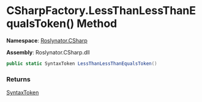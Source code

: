 # CSharpFactory\.LessThanLessThanEqualsToken\(\) Method

**Namespace**: [Roslynator.CSharp](../../README.md)

**Assembly**: Roslynator\.CSharp\.dll

```csharp
public static SyntaxToken LessThanLessThanEqualsToken()
```

### Returns

[SyntaxToken](https://docs.microsoft.com/en-us/dotnet/api/microsoft.codeanalysis.syntaxtoken)

